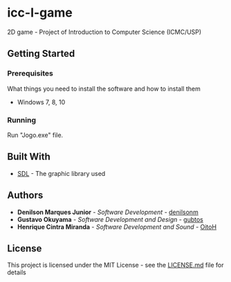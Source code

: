 # icc-I-game
2D game - Project of Introduction to Computer Science (ICMC/USP)

## Getting Started

### Prerequisites

What things you need to install the software and how to install them

* Windows 7, 8, 10

### Running

Run "Jogo.exe" file.

## Built With
* [SDL](www.libsdl.org) - The graphic library used

## Authors

* **Denilson Marques Junior** - *Software Development* - [denilsonm](https://github.com/denilsonm)
* **Gustavo Okuyama** - *Software Development and Design* - [gubtos](https://github.com/gubtos)
* **Henrique Cintra Miranda** - *Software Development and Sound* - [OitoH](https://github.com/OitoH)

## License

This project is licensed under the MIT License - see the [LICENSE.md](LICENSE.md) file for details
